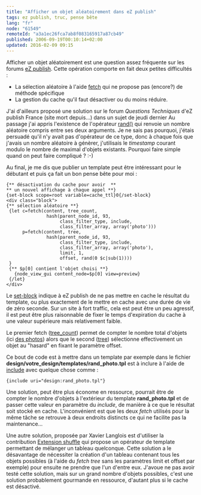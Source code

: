 ```yaml
---
title: "Afficher un objet aléatoirement dans eZ publish"
tags: ez publish, truc, pense bête
lang: "fr"
node: "61549"
remoteId: "a3a1ec26fca7ab8f083165917a87cb49"
published: 2006-09-19T00:10:14+02:00
updated: 2016-02-09 09:15
---
```

 
Afficher un objet aléatoirement est une question assez fréquente sur les forums [eZ publish](/tag/ez-publish/). Cette opération comporte en fait deux petites difficultés :

* La sélection aléatoire à l'aide [fetch](http://ez.no/doc/ez_publish/technical_manual/3_8/reference/modules/content) qui ne propose pas (encore?) de méthode spécifique
* La gestion du cache qu'il faut désactiver ou du moins réduire.
 
 
J'ai d'ailleurs proposé une solution sur le forum *Questions Techniques* d'eZ
publish France (site mort depuis...) dans un sujet de jeudi dernier Au passage
j'ai appris l'existence de l'opérateur
[rand()](http://ez.no/doc/ez_publish/technical_manual/3_8/reference/template_operators/mathematics/rand)
qui renvoie un nombre aléatoire compris entre ses deux arguments. Je ne sais pas
pourquoi, j'étais persuadé qu'il n'y avait pas d'opérateur de ce type, donc à
chaque fois que j'avais un nombre aléatoire à génèrer, j'utilisais le
*timestamp* courant modulo le nombre de maximal d'objets existants. Pourquoi
faire simple quand on peut faire compliqué ? :-)

 
Au final, je me dis que publier un template peut être intéressant pour le
débutant et puis ça fait un bon pense bête pour moi :

 ``` smarty
{** désactivation du cache pour avoir  **
 ** un nouvel affichage à chaque appel **}
{set-block scope=root variable=cache_ttl}0{/set-block}
<div class="block">
{** sélection aléatoire **}
  {let c=fetch(content, tree_count,
                hash(parent_node_id, 93,
                     class_filter_type, include,
                     class_filter_array, array('photo')))
       p=fetch(content, tree,
                hash(parent_node_id, 93,
                     class_filter_type, include,
                     class_filter_array, array('photo'),
                     limit, 1,
                     offset, rand(0 $c|sub(1))))
  }
  {** $p[0] contient l'objet choisi **}
    {node_view_gui content_node=$p[0] view=preview}
  {/let}
</div>
```

 
Le
[set-block](http://ez.no/doc/ez_publish/technical_manual/3_8/reference/template_functions/variables/set_block)
indique à eZ publish de ne pas mettre en cache le résultat du template, ou plus
exactement de le mettre en cache avec une durée de vie de zéro seconde. Sur un
site à fort traffic, cela est peut être un peu agressif, il est peut être plus
raisonnable de fixer le temps d'expiration du cache à une valeur supérieure mais
relativement faible.

Le premier fetch
([tree_count](http://ez.no/doc/ez_publish/technical_manual/3_8/reference/modules/content/fetch_functions/tree_count))
permet de compter le nombre total d'objets (ici [des
photos](http://photos.pwet.fr)) alors que le second
([tree](http://ez.no/doc/ez_publish/technical_manual/3_8/reference/modules/content/fetch_functions/tree))
sélectionne effectivement un objet au &quot;hasard&quot; en fixant le paramètre
offset.

 
Ce bout de code est à mettre dans un template par exemple dans le fichier
**design/votre_design/templates/rand_photo.tpl** est à inclure à l'aide de
[include](http://ez.no/doc/ez_publish/technical_manual/3_8/reference/template_functions/miscellaneous/include)
avec quelque chose comme :

 ``` smarty
{include uri="design:rand_photo.tpl"}
```

 
Une solution, peut être plus économe en ressource, pourrait être de compter le
nombre d'objets à l'extérieur du template **rand_photo.tpl** et de passer cette
valeur en paramètre du *include*, de manière à ce que le résultat soit stocké en
cache. L'inconvénient est que les deux *fetch* utilisés pour la même tâche se
retrouve à deux endroits distincts ce qui ne facilite pas la maintenance...

 
Une autre solution, proposée par Xavier Langlois est d'utiliser la contribution
[Extension
shuffle](http://projects.ez.no/extension_shuffle) qui
propose un opérateur de template permettant de mélanger un tableau quelconque.
Cette solution a le désavantage de nécessiter la création d'un tableau contenant
tous les objets possibles (à l'aide du *fetch tree* sans les paramètres limit et
offset par exemple) pour ensuite ne prendre que l'un d'entre eux. J'avoue ne pas
avoir testé cette solution, mais sur un grand nombre d'objets possibles, c'est
une solution probablement gourmande en ressource, d'autant plus si le cache est
désactivé.
